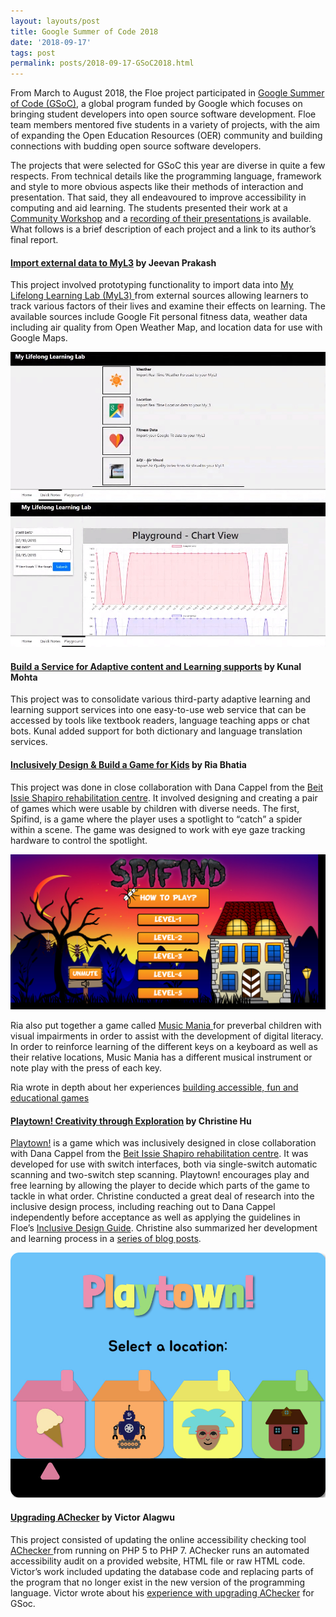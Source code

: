 ```yaml
---
layout: layouts/post
title: Google Summer of Code 2018
date: '2018-09-17'
tags: post
permalink: posts/2018-09-17-GSoC2018.html
---
```

<p>
                    From March to August 2018, the Floe project participated in
                    <a href="https://summerofcode.withgoogle.com/organizations/6584170814373888/#projects">Google Summer of Code (GSoC)</a>,
                    a global program funded by Google which focuses on bringing student developers into open source
                    software development. Floe team members mentored five students in a variety of projects, with the
                    aim of expanding the Open Education Resources (OER) community and building connections with budding
                    open source software developers.
                </p><p>
                    The projects that were selected for GSoC this year are diverse in quite a few respects. From
                    technical details like the programming language, framework and style to more obvious aspects like
                    their methods of interaction and presentation. That said, they all endeavoured to improve
                    accessibility in computing and aid learning. The students presented their work at a
                    <a href="https://wiki.fluidproject.org/display/fluid/Community+workshops"> Community Workshop</a>
                    and a
                    <a href="https://idrc.cachefly.net/wiki.fluidproject.org/videos/IDRC_CommunityWorkshop_GoogleSummerOfCode_StudentPresentations_2018-08-15.mp4">recording of their presentations </a>
                    is available. What follows is a brief description of each project and a link to its author’s final report.
                </p>
                <h4><a href="https://summerofcode.withgoogle.com/archive/2018/projects/5924252133883904/">Import external data to MyL3</a> by Jeevan Prakash</h4>
                <p>
                    This project involved prototyping functionality to import data into
                    <a href="https://wiki.fluidproject.org/x/CQHBAg">My Lifelong Learning Lab (MyL3) </a>
                    from external sources allowing learners to track various factors of their lives and examine their
                    effects on learning. The available sources include Google Fit personal fitness data, weather data
                    including air quality from Open Weather Map, and location data for use with Google Maps.
                </p>
                <img src="images/myl3-gsoc-quicknotes.jpg" alt="MyL3 Quick Note icons for Weather, Location, Fitness Data and Air Quality"/>
                <img src="images/myl3-gsoc-playground.jpg" alt="MyL3 Playground line graph chart of various factors being tracked over time"/>
                <h4><a href="https://summerofcode.withgoogle.com/archive/2018/projects/4917819695169536/">Build a Service for Adaptive content and Learning supports</a> by Kunal Mohta</h4>
                <p>
                    This project was to consolidate various third-party adaptive learning and learning support services
                    into one easy-to-use web service that can be accessed by tools like textbook readers, language
                    teaching apps or chat bots. Kunal added support for both dictionary and language translation services.
                </p>
                <h4><a href="https://summerofcode.withgoogle.com/archive/2018/projects/4632759091855360/">Inclusively Design & Build a Game for Kids</a> by Ria Bhatia</h4>
                <p>
                    This project was done in close collaboration with Dana Cappel from the
                    <a href="https://en.beitissie.org.il">Beit Issie Shapiro rehabilitation centre</a>.
                    It involved designing and creating a pair of games which were usable by children with diverse needs.
                    The first, Spifind, is a game where the player uses a spotlight to “catch” a spider within a scene.
                    The game was designed to work with eye gaze tracking hardware to control the spotlight.
                </p>
                <img src="images/Spifind.png" alt="Spifind Video Game Splash Screen"/>
                <p>
                    Ria also put together a game called
                    <a href="https://build.fluidproject.org/lab/music-mania/">Music Mania </a>
                    for preverbal children with visual impairments in order to assist with the development of digital
                    literacy. In order to reinforce learning of the different keys on a keyboard as well as their
                    relative locations, Music Mania has a different musical instrument or note play with the press of
                    each key.
                </p> <p>
                    Ria wrote in depth about her experiences
                    <a href="https://snow.idrc.ocadu.ca/articles/gsoc/"> building accessible, fun and educational games </a>
                </p>
                <h4><a href="https://summerofcode.withgoogle.com/archive/2018/projects/5783910386499584/">Playtown! Creativity through Exploration</a> by Christine Hu</h4>
                <p>
                    <a href="https://build.fluidproject.org/lab/playtown/">Playtown!</a> is a game which was inclusively
                    designed in close collaboration with Dana Cappel from the
                    <a href="https://en.beitissie.org.il">Beit Issie Shapiro rehabilitation centre</a>.
                    It was developed for use with switch interfaces, both via single-switch automatic scanning and
                    two-switch step scanning. Playtown! encourages play and free learning by allowing the player to
                    decide which parts of the game to tackle in what order. Christine conducted a great deal of research
                    into the inclusive design process, including reaching out to Dana Cappel independently before
                    acceptance as well as applying the guidelines in Floe’s
                    <a href="https://guide.inclusivedesign.ca/index.html">Inclusive Design Guide</a>. Christine also
                    summarized her development and learning process in a
                    <a href="http://blog.christinehu.org/">series of blog posts</a>.
                </p>
                <img src="images/Playtown.jpg" alt="Playtown Video Game Menue Screen"/>
                <h4><a href="https://summerofcode.withgoogle.com/archive/2018/projects/6021790975393792/">Upgrading AChecker</a> by Victor Alagwu</h4>
                <p>
                    This project consisted of updating the online accessibility checking tool
                    <a href="https://achecker.ca/checker/index.php">AChecker </a> from running on
                    PHP 5 to PHP 7. AChecker runs an automated accessibility audit on a provided website, HTML file or
                    raw HTML code. Victor’s work included updating the database code and replacing parts of the program
                    that no longer exist in the new version of the programming language.
                    Victor wrote about his <a href="https://medium.com/@Victoralagwu/the-journey-as-a-gsocer-upgrading-achecker-week-1-15ed9f1b2fb0">experience with upgrading AChecker</a> for GSoc.
                </p>
     
